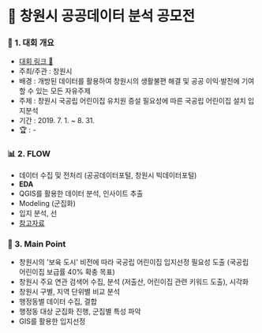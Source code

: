 # 📌 창원시 공공데이터 분석 공모전

### 📄 1. 대회 개요
  - [대회 링크 🔗](https://bigdata.changwon.go.kr/portal/board/notice/view.do?idx=1) 
  - 주최/주관 : 창원시
  - 배경 : 개방된 데이터를 활용하여 창원시의 생활불편 해결 및 공공 이익·발전에 기여할 수 있는 모든 자유주제 
  - 주제 : 창원시 국공립 어린이집 유치원 증설 필요성에 따른 국공립 어린이집 설치 입지분석
  - 기간 : 2019. 7. 1. ~ 8. 31.
  - :trophy: : - 

### 📊  2. FLOW 
  - 데이터 수집 및 전처리 (공공데이터포털, 창원시 빅데이터포털)
  - **EDA**
  - QGIS를 활용한 데이터 분석, 인사이트 추출
  - Modeling (군집화)
  - 입지 분석, 선
  - [참고자료]()

### 🎯 3. Main Point
- 창원시의 '보육 도시' 비전에 따라 국공립 어린이집 입지선정 필요성 도출 (국공립 어린이집 보급률 40% 확충 목표)
- 창원시 주요 연관 검색어 수집, 분석 (저출산, 어린이집 관련 키워드 도출), 시각화
- 창원시 구별, 지역 단위별 비교 분석
- 행정동별 데이터 수집, 결합
- 행정동 대상 군집화 진행, 군집별 특성 파악
- GIS를 활용한 입지선정

